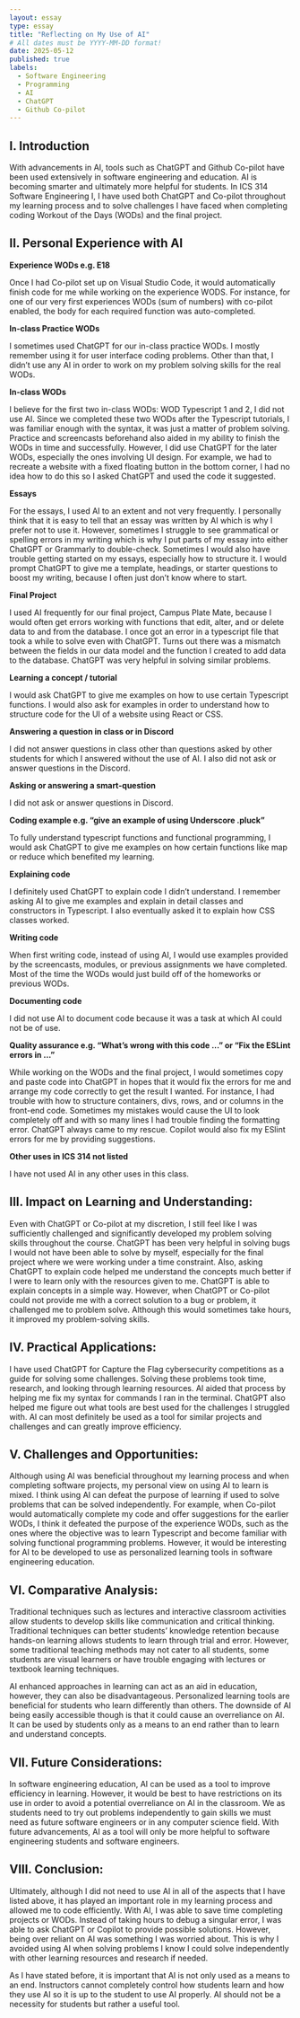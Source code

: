 ```yaml
---
layout: essay
type: essay
title: "Reflecting on My Use of AI"
# All dates must be YYYY-MM-DD format!
date: 2025-05-12
published: true
labels:
  - Software Engineering
  - Programming
  - AI
  - ChatGPT
  - Github Co-pilot
---
```


## I. Introduction
With advancements in AI, tools such as ChatGPT and Github Co-pilot have been used extensively in software engineering and education. AI is becoming smarter and ultimately more helpful for students. In ICS 314 Software Engineering I, I have used both ChatGPT and Co-pilot throughout my learning process and to solve challenges I have faced when completing coding Workout of the Days (WODs) and the final project.

## II. Personal Experience with AI
**Experience WODs e.g. E18**

Once I had Co-pilot set up on Visual Studio Code, it would automatically finish code for me while working on the experience WODS. For instance, for one of our very first experiences WODs (sum of numbers) with co-pilot enabled, the body for each required function was auto-completed. 

**In-class Practice WODs**

I sometimes used ChatGPT for our in-class practice WODs. I mostly remember using it for user interface coding problems. Other than that, I didn’t use any AI in order to work on my problem solving skills for the real WODs.

**In-class WODs**
   
I believe for the first two in-class WODs: WOD Typescript 1 and 2, I did not use AI. Since we completed these two WODs after the Typescript tutorials, I was familiar enough with the syntax, it was just a matter of problem solving. Practice and screencasts beforehand also aided in my ability to finish the WODs in time and successfully. However, I did use ChatGPT for the later WODs, especially the ones involving UI design. For example, we had to recreate a website with a fixed floating button in the bottom corner, I had no idea how to do this so I asked ChatGPT and used the code it suggested. 

**Essays**

For the essays, I used AI to an extent and not very frequently. I personally think that it is easy to tell that an essay was written by AI which is why I prefer not to use it. However, sometimes I struggle to see grammatical or spelling errors in my writing which is why I put parts of my essay into either ChatGPT or Grammarly to double-check. Sometimes I would also have trouble getting started on my essays, especially how to structure it. I would prompt ChatGPT to give me a template, headings, or starter questions to boost my writing, because I often just don’t know where to start.

**Final Project**

I used AI frequently for our final project, Campus Plate Mate, because I would often get errors working with functions that edit, alter, and or delete data to and from the database. I once got an error in a typescript file that took a while to solve even with ChatGPT. Turns out there was a mismatch between the fields in our data model and the function I created to add data to the database. ChatGPT was very helpful in solving similar problems.

**Learning a concept / tutorial**

I would ask ChatGPT to give me examples on how to use certain Typescript functions. I would also ask for examples in order to understand how to structure code for the UI of a website using React or CSS.

**Answering a question in class or in Discord**

I did not answer questions in class other than questions asked by other students for which I answered without the use of AI. I also did not ask or answer questions in the Discord.

**Asking or answering a smart-question**

I did not ask or answer questions in Discord.

**Coding example e.g. “give an example of using Underscore .pluck”**

To fully understand typescript functions and functional programming, I would ask ChatGPT to give me examples on how certain functions like map or reduce which benefited my learning.

**Explaining code**

I definitely used ChatGPT to explain code I didn’t understand. I remember asking AI to give me examples and explain in detail classes and constructors in Typescript. I also eventually asked it to explain how CSS classes worked. 

**Writing code**

When first writing code, instead of using AI, I would use examples provided by the screencasts, modules, or previous assignments we have completed. Most of the time the WODs would just build off of the homeworks or previous WODs. 

**Documenting code**

I did not use AI to document code because it was a task at which AI could not be of use.

**Quality assurance e.g. “What’s wrong with this code ...” or “Fix the ESLint errors in ...”**

While working on the WODs and the final project, I would sometimes copy and paste code into ChatGPT in hopes that it would fix the errors for me and arrange my code correctly to get the result I wanted. For instance, I had trouble with how to structure containers, divs, rows, and or columns in the front-end code. Sometimes my mistakes would cause the UI to look completely off and with so many lines I had trouble finding the formatting error. ChatGPT always came to my rescue. Copilot would also fix my ESlint errors for me by providing suggestions.

**Other uses in ICS 314 not listed**

I have not used AI in any other uses in this class.

## III. Impact on Learning and Understanding:
Even with ChatGPT or Co-pilot at my discretion, I still feel like I was sufficiently challenged and significantly developed my problem solving skills throughout the course. ChatGPT has been very helpful in solving bugs I would not have been able to solve by myself, especially for the final project where we were working under a time constraint. Also, asking ChatGPT to explain code helped me understand the concepts much better if I were to learn only with the resources given to me. ChatGPT is able to explain concepts in a simple way. However, when ChatGPT or Co-pilot could not provide me with a correct solution to a bug or problem, it challenged me to problem solve. Although this would sometimes take hours, it improved my problem-solving skills.

## IV. Practical Applications:
I have used ChatGPT for Capture the Flag cybersecurity competitions as a guide for solving some challenges. Solving these problems took time, research, and looking through learning resources. AI aided that process by helping me fix my syntax for commands I ran in the terminal. ChatGPT also helped me figure out what tools are best used for the challenges I struggled with. AI can most definitely be used as a tool for similar projects and challenges and can greatly improve efficiency.

## V. Challenges and Opportunities:
Although using AI was beneficial throughout my learning process and when completing software projects, my personal view on using AI to learn is mixed. I think using AI can defeat the purpose of learning if used to solve problems that can be solved independently. For example, when Co-pilot would automatically complete my code and offer suggestions for the earlier WODs, I think it defeated the purpose of the experience WODs, such as the ones where the objective was to learn Typescript and become familiar with solving functional programming problems. However, it would be interesting for AI to be developed to use as personalized learning tools in software engineering education.

## VI. Comparative Analysis:
Traditional techniques such as lectures and interactive classroom activities allow students to develop skills like communication and critical thinking. Traditional techniques can better students’ knowledge retention because hands-on learning allows students to learn through trial and error. However, some traditional teaching methods may not cater to all students, some students are visual learners or have trouble engaging with lectures or textbook learning techniques. 

AI enhanced approaches in learning can act as an aid in education, however, they can also be disadvantageous. Personalized learning tools are beneficial for students who learn differently than others. The downside of AI being easily accessible though is that it could cause an overreliance on AI. It can be used by students only as a means to an end rather than to learn and understand concepts. 

## VII. Future Considerations:
In software engineering education, AI can be used as a tool to improve efficiency in learning. However, it would be best to have restrictions on its use in order to avoid a potential overreliance on AI in the classroom. We as students need to try out problems independently to gain skills we must need as future software engineers or in any computer science field. With future advancements, AI as a tool will only be more helpful to software engineering students and software engineers.

## VIII. Conclusion:

Ultimately, although I did not need to use AI in all of the aspects that I have listed above, it has played an important role in my learning process and allowed me to code efficiently. With AI, I was able to save time completing projects or WODs. Instead of taking hours to debug a singular error, I was able to ask ChatGPT or Copilot to provide possible solutions. However, being over reliant on AI was something I was worried about. This is why I avoided using AI when solving problems I know I could solve independently with other learning resources and research if needed. 

As I have stated before, it is important that AI is not only used as a means to an end. Instructors cannot completely control how students learn and how they use AI so it is up to the student to use AI properly. AI should not be a necessity for students but rather a useful tool.
